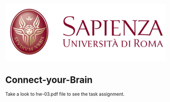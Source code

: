 
![University Logo](https://github.com/Frankiwy/Connect-your-Brain/blob/main/images/logo-sapienza-new.jpg)


# Connect-your-Brain

Take a look to hw-03.pdf file to see the task assignment.


